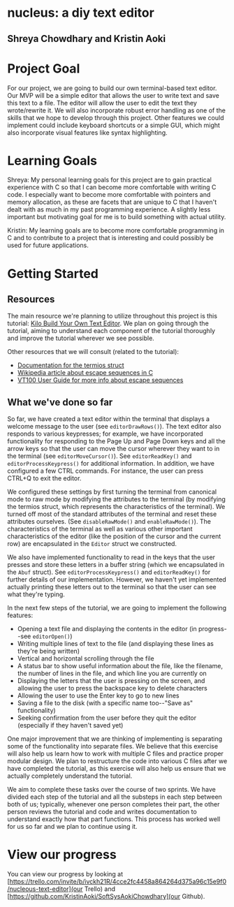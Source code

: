 # nucleus: a diy text editor
## Shreya Chowdhary and Kristin Aoki

# Project Goal

For our project, we are going to build our own terminal-based text editor. Our MVP will be a simple editor that allows the user to write text and save this text to a file. The editor will allow the user to edit the text they wrote/rewrite it. We will also incorporate robust error handling as one of the skills that we hope to develop through this project. Other features we could implement could include keyboard shortcuts or a simple GUI, which might also incorporate visual features like syntax highlighting.

# Learning Goals

Shreya: My personal learning goals for this project are to gain practical experience with C so that I can become more comfortable with writing C code. I especially want to become more comfortable with pointers and memory allocation, as these are facets that are unique to C that I haven't dealt with as much in my past programming experience. A slightly less important but motivating goal for me is to build something with actual utility.

Kristin: My learning goals are to become more comfortable programming in C and to contribute to a project that is interesting and could possibly be used for future applications.

# Getting Started

## Resources

The main resource we're planning to utilize throughout this project is this tutorial: [Kilo Build Your Own Text Editor](https://viewsourcecode.org/snaptoken/kilo/index.html). We plan on going through the tutorial, aiming to understand each component of the tutorial thoroughly and improve the tutorial wherever we see possible.

Other resources that we will consult (related to the tutorial):
* [Documentation for the termios struct](http://man7.org/linux/man-pages/man3/termios.3.html)
* [Wikipedia article about escape sequences in C](https://en.wikipedia.org/wiki/Escape_sequences_in_C)
* [VT100 User Guide for more info about escape sequences](https://vt100.net/docs/vt100-ug/chapter3.html)

## What we've done so far
So far, we have created a text editor within the terminal that displays a welcome message to the user (see `editorDrawRows()`). The text editor also responds to various keypresses; for example, we have incorporated functionality for responding to the Page Up and Page Down keys and all the arrow keys so that the user can move the cursor wherever they want to in the terminal (see `editorMoveCursor()`). See `editorReadKey()` and `editorProcessKeypress()` for additional information. In addition, we have configured a few CTRL commands. For instance, the user can press CTRL+Q to exit the editor.

We configured these settings by first turning the terminal from canonical mode to raw mode by modifying the attributes to the terminal (by modifying the termios struct, which represents the characteristics of the terminal). We turned off most of the standard attributes of the terminal and reset these attributes ourselves. (See `disableRawMode()` and `enableRawMode()`). The characteristics of the terminal as well as various other important characteristics of the editor (like the position of the cursor and the current row) are encapsulated in the `Editor` struct we constructed.

We also have implemented functionality to read in the keys that the user presses and store these letters in a buffer string (which we encapsulated in the `Abuf` struct). See `editorProcessKeypress()` and `editorReadKey()` for further details of our implementation. However, we haven't yet implemented actually printing these letters out to the terminal so that the user can see what they're typing.

In the next few steps of the tutorial, we are going to implement the following features:
* Opening a text file and displaying the contents in the editor (in progress--see `editorOpen()`)
* Writing multiple lines of text to the file (and displaying these lines as they're being written)
* Vertical and horizontal scrolling through the file
* A status bar to show useful information about the file, like the filename, the number of lines in the file, and which line you are currently on
* Displaying the letters that the user is pressing on the screen, and allowing the user to press the backspace key to delete characters
* Allowing the user to use the Enter key to go to new lines
* Saving a file to the disk (with a specific name too--"Save as" functionality)
* Seeking confirmation from the user before they quit the editor (especially if they haven't saved yet)

One major improvement that we are thinking of implementing is separating some of the functionality into separate files. We believe that this exercise will also help us learn how to work with multiple C files and practice proper modular design. We plan to restructure the code into various C files after we have completed the tutorial, as this exercise will also help us ensure that we actually completely understand the tutorial.

We aim to complete these tasks over the course of two sprints. We have divided each step of the tutorial and all the substeps in each step between both of us; typically, whenever one person completes their part, the other person reviews the tutorial and code and writes documentation to understand exactly how that part functions. This process has worked well for us so far and we plan to continue using it.

# View our progress
You can view our progress by looking at [https://trello.com/invite/b/ivckh21R/4cce2fc4458a864264d375a96c15e9f0/nucleous-text-editor](our Trello) and [https://github.com/KristinAoki/SoftSysAokiChowdhary](our Github).
